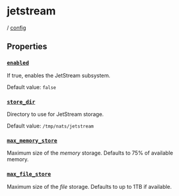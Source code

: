 # jetstream

/ [config](/ref/config/index.md)

## Properties

### [`enabled`](/ref/config/enabled/index.md)

If true, enables the JetStream subsystem.

Default value: `false`

### [`store_dir`](/ref/config/store_dir/index.md)

Directory to use for JetStream storage.

Default value: `/tmp/nats/jetstream`

### [`max_memory_store`](/ref/config/max_memory_store/index.md)

Maximum size of the _memory_ storage.
Defaults to 75% of available memory.

### [`max_file_store`](/ref/config/max_file_store/index.md)

Maximum size of the _file_ storage.
Defaults to up to 1TB if available.

